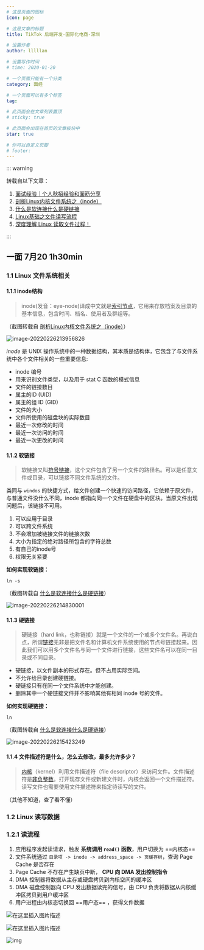 ```yaml
---
# 这是页面的图标
icon: page

# 这是文章的标题
title: TikTok 后端开发-国际化电商-深圳

# 设置作者
author: lllllan

# 设置写作时间
# time: 2020-01-20

# 一个页面只能有一个分类
category: 面经

# 一个页面可以有多个标签
tag:

# 此页面会在文章列表置顶
# sticky: true

# 此页面会出现在首页的文章板块中
star: true

# 你可以自定义页脚
# footer: 
---
```




::: warning 

转载自以下文章：

1. [面试经验｜个人秋招经验和面筋分享](https://leetcode-cn.com/circle/discuss/JlrHm3/)
2. [剖析Linux内核文件系统之（inode）](https://zhuanlan.zhihu.com/p/385384549)
3. [什么是软连接什么是硬链接](https://blog.csdn.net/qq_26129413/article/details/110228234)
3. [Linux基础之文件读写流程](https://blog.csdn.net/yangguosb/article/details/77886826)
3. [深度理解 Linux 读取文件过程！](https://zhuanlan.zhihu.com/p/371574406)

:::



## 一面 7月20 1h30min



### 1.1 Linux 文件系统相关



#### 1.1.1 inode结构

> inode(发音：eye-node)译成中文就是[索引节点](https://baike.baidu.com/item/索引节点/4506518)，它用来存放档案及目录的基本信息，包含时间、档名、使用者及群组等。

（截图转载自 [剖析Linux内核文件系统之（inode）](https://zhuanlan.zhihu.com/p/385384549)）

![image-20220226213956826](README.assets/image-20220226213956826.png)



*inode* 是 UNIX 操作系统中的一种数据结构，其本质是结构体，它包含了与文件系统中各个文件相关的一些重要信息:

- inode 编号
- 用来识别文件类型，以及用于 stat C 函数的模式信息
- 文件的链接数目
- 属主的ID (UID)
- 属主的组 ID (GID)
- 文件的大小
- 文件所使用的磁盘块的实际数目
- 最近一次修改的时间 
- 最近一次访问的时间
- 最近一次更改的时间



#### 1.1.2 软链接

> 软链接又叫[符号链接](https://baike.baidu.com/item/符号链接/7177630)，这个文件包含了另一个文件的路径名。可以是任意文件或目录，可以链接不同文件系统的文件。

类同与 `windos` 的快捷方式，给文件创建一个快速的访问路径，它依赖于原文件，与普通文件没什么不同，inode 都指向同一个文件在硬盘中的区块。当原文件出现问题后，该链接不可用。

1. 可以应用于目录
2. 可以跨文件系统
3. 不会增加被链接文件的链接次数
4. 大小为指定的绝对路径所包含的字符总数
5. 有自己的inode号
6. 权限无关紧要



**如何实现软链接：**

```shell
ln -s
```

（截图转载自 [什么是软连接什么是硬链接](https://blog.csdn.net/qq_26129413/article/details/110228234)）

![image-20220226214830001](README.assets/image-20220226214830001.png)



#### 1.1.3 硬链接

> 硬链接（hard link，也称链接）就是一个文件的一个或多个文件名。再说白点，所谓[链接](https://baike.baidu.com/item/链接/2665501)无非是把文件名和计算机文件系统使用的节点号链接起来。因此我们可以用多个文件名与同一个文件进行链接，这些文件名可以在同一目录或不同目录。

- 硬链接，以文件副本的形式存在。但不占用实际空间。
- 不允许给目录创建硬链接。
- 硬链接只有在同一个文件系统中才能创建。
- 删除其中一个硬链接文件并不影响其他有相同 inode 号的文件。



**如何实现硬链接：**

```shell
ln
```

（截图转载自 [什么是软连接什么是硬链接](https://blog.csdn.net/qq_26129413/article/details/110228234)）

![image-20220226215423249](README.assets/image-20220226215423249.png)



#### 1.1.4 文件描述符是什么，怎么去修改，最多允许多少？

> [内核](https://baike.baidu.com/item/内核/108410)（kernel）利用文件描述符（file descriptor）来访问文件。文件描述符是[非负整数](https://baike.baidu.com/item/非负整数/2951833)。打开现存文件或新建文件时，内核会返回一个文件描述符。读写文件也需要使用文件描述符来指定待读写的文件。

（其他不知道，查了看不懂）



### 1.2 Linux 读写数据



### 1.2.1 读流程

1. 应用程序发起读请求，触发 **系统调用 `read()` 函数**，用户切换为 ==内核态==
2. 文件系统通过 `目录项 -> inode -> address_space -> 页缓存树`，查询 Page Cache 是否存在
3. Page Cache 不存在产生缺页中断， **CPU 向 DMA 发出控制指令**
4. DMA 控制器将数据从主存或硬盘拷贝到内核空间的缓冲区
5. DMA 磁盘控制器向 CPU 发出数据读完的信号，由 CPU 负责将数据从内核缓冲区拷贝到用户缓冲区
6. 用户进程由内核态切换回 ==用户态== ，获得文件数据

![在这里插入图片描述](README.assets/watermark,type_ZmFuZ3poZW5naGVpdGk,shadow_10,text_aHR0cHM6Ly9ibG9nLmNzZG4ubmV0L3lhbmdndW9zYg==,size_16,color_FFFFFF,t_70.png)

![在这里插入图片描述](README.assets/watermark,type_ZmFuZ3poZW5naGVpdGk,shadow_10,text_aHR0cHM6Ly9ibG9nLmNzZG4ubmV0L3lhbmdndW9zYg==,size_16,color_FFFFFF,t_70-16460438419762.png)

![img](README.assets/v2-f634a6bf89b2bf66a9567d07790b6456_720w.jpg)

